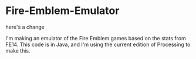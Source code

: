 # Fire-Emblem-Emulator

here's a change

I'm making an emulator of the Fire Emblem games based on the stats from FE14. This code is in Java, and I'm using the current edition of Processing to make this.
